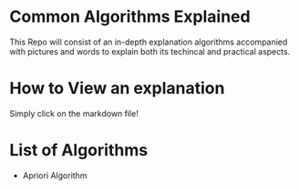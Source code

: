 # Common Algorithms Explained

This Repo will consist of an in-depth explanation algorithms accompanied with pictures and words to explain both its techincal and practical aspects. 

# How to View an explanation
Simply click on the markdown file!

# List of Algorithms 
- Apriori Algorithm 

